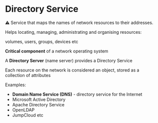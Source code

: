 # Directory Service

<aside>
⚠️ Service that maps the names of network resources to their addresses.

</aside>

Helps locating, managing, administrating and organising resources:

volumes, users, groups, devices etc

**Critical component** of a network operating system

A **Directory Server** (name server) provides a Directory Service

Each resource on the network is considered an object, stored as a collection of attributes

Examples:

- **Domain Name Service (DNS)** - directory service for the Internet
- Microsoft Active Directory
- Apache Directory Service
- OpenLDAP
- JumpCloud etc